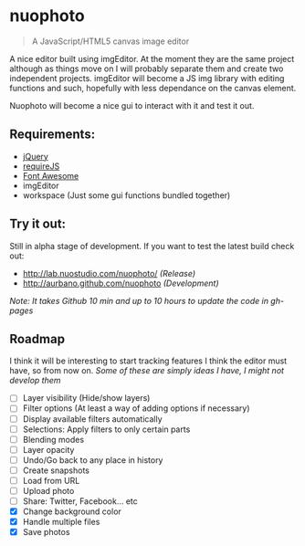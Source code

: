 nuophoto
========

> A JavaScript/HTML5 canvas image editor

A nice editor built using imgEditor. At the moment they are the same project although as things move on I will probably separate them and create two independent projects. imgEditor will become a JS img library with editing functions and such, hopefully with less dependance on the canvas element.

Nuophoto will become a nice gui to interact with it and test it out.


Requirements:
-------

- [jQuery](https://github.com/jquery/jquery)
- [requireJS](https://github.com/jrburke/requirejs)
- [Font Awesome](https://github.com/FortAwesome/Font-Awesome)
- imgEditor
- workspace	(Just some gui functions bundled together)

Try it out:
------

Still in alpha stage of development. If you want to test the latest build check out:

- http://lab.nuostudio.com/nuophoto/ _(Release)_
- http://aurbano.github.com/nuophoto _(Development)_

*Note: It takes Github 10 min and up to 10 hours to update the code in gh-pages*

Roadmap
------
I think it will be interesting to start tracking features I think the editor must have, so from now on.
*Some of these are simply ideas I have, I might not develop them*

- [ ] Layer visibility (Hide/show layers)
- [ ] Filter options (At least a way of adding options if necessary)
- [ ] Display available filters automatically
- [ ] Selections: Apply filters to only certain parts
- [ ] Blending modes
- [ ] Layer opacity
- [ ] Undo/Go back to any place in history
- [ ] Create snapshots
- [ ] Load from URL
- [ ] Upload photo
- [ ] Share: Twitter, Facebook... etc
- [x] Change background color
- [x] Handle multiple files
- [x] Save photos
